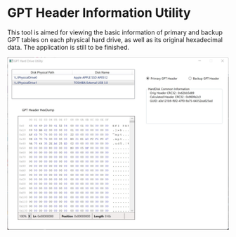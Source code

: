# GPT Header Information Utility

This tool is aimed for viewing the basic information of primary and backup GPT tables on each physical hard drive, as well as its original hexadecimal data. The application is still to be finished.

![](scr_unfinished.jpg)